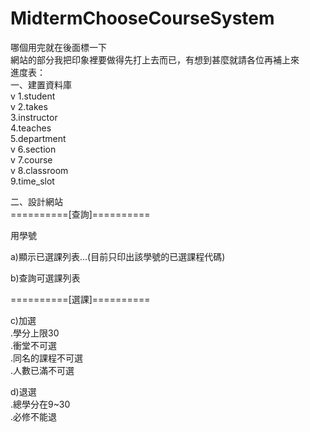 # MidtermChooseCourseSystem
哪個用完就在後面標一下  
網站的部分我把印象裡要做得先打上去而已，有想到甚麼就請各位再補上來  
進度表：  
一、建置資料庫  
  v 1.student  
  v 2.takes  
  3.instructor  
  4.teaches  
  5.department  
  v 6.section  
  v 7.course  
  v 8.classroom  
  9.time_slot  
  
二、設計網站  
==========[查詢]==========
 
 用學號
 
 a)顯示已選課列表...(目前只印出該學號的已選課程代碼)  
 
 b)查詢可選課列表 
 
 ==========[選課]==========
 
 c)加選  
    .學分上限30  
    .衝堂不可選  
    .同名的課程不可選  
    .人數已滿不可選  
  
 d)退選  
    .總學分在9~30  
    .必修不能退  
